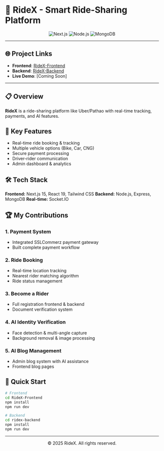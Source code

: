 # 🚗 RideX - Smart Ride-Sharing Platform

<div align="center">
  <img src="https://img.shields.io/badge/Next.js-15.5.4-black?style=for-the-badge&logo=next.js" alt="Next.js" />
  <img src="https://img.shields.io/badge/Node.js-18+-green?style=for-the-badge&logo=node.js" alt="Node.js" />
  <img src="https://img.shields.io/badge/MongoDB-6.0-green?style=for-the-badge&logo=mongodb" alt="MongoDB" />
</div>

---

## 🌐 Project Links

- **Frontend**: [RideX-Frontend](https://github.com/yourusername/ridex-frontend)
- **Backend**: [RideX-Backend](https://github.com/yourusername/ridex-backend)
- **Live Demo**: [Coming Soon]

---

## 📋 Overview

**RideX** is a ride-sharing platform like Uber/Pathao with real-time tracking, payments, and AI features.

## 🚀 Key Features

- Real-time ride booking & tracking
- Multiple vehicle options (Bike, Car, CNG)
- Secure payment processing
- Driver-rider communication
- Admin dashboard & analytics

## 🛠️ Tech Stack

**Frontend:** Next.js 15, React 19, Tailwind CSS
**Backend:** Node.js, Express, MongoDB
**Real-time:** Socket.IO

## 🏆 My Contributions

### 1. **Payment System**
- Integrated SSLCommerz payment gateway
- Built complete payment workflow

### 2. **Ride Booking**
- Real-time location tracking
- Nearest rider matching algorithm
- Ride status management

### 3. **Become a Rider**
- Full registration frontend & backend
- Document verification system

### 4. **AI Identity Verification**
- Face detection & multi-angle capture
- Background removal & image processing

### 5. **AI Blog Management**
- Admin blog system with AI assistance
- Frontend blog pages

## 🚀 Quick Start

```bash
# Frontend
cd RideX-Frontend
npm install
npm run dev

# Backend
cd ridex-backend
npm install
npm run dev
```

---

<div align="center">
  <p>© 2025 RideX. All rights reserved.</p>
</div>
